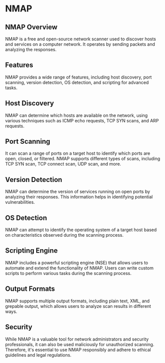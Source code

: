 # NMAP
## NMAP Overview
NMAP is a free and open-source network scanner used to discover hosts and services on a computer network. It operates by sending packets and analyzing the responses.
## Features
NMAP provides a wide range of features, including host discovery, port scanning, version detection, OS detection, and scripting for advanced tasks.
## Host Discovery
NMAP can determine which hosts are available on the network, using various techniques such as ICMP echo requests, TCP SYN scans, and ARP requests.
## Port Scanning
It can scan a range of ports on a target host to identify which ports are open, closed, or filtered. NMAP supports different types of scans, including TCP SYN scan, TCP connect scan, UDP scan, and more.
## Version Detection
NMAP can determine the version of services running on open ports by analyzing their responses. This information helps in identifying potential vulnerabilities.
## OS Detection
NMAP can attempt to identify the operating system of a target host based on characteristics observed during the scanning process.
## Scripting Engine
NMAP includes a powerful scripting engine (NSE) that allows users to automate and extend the functionality of NMAP. Users can write custom scripts to perform various tasks during the scanning process.
## Output Formats
NMAP supports multiple output formats, including plain text, XML, and grepable output, which allows users to analyze scan results in different ways.
## Security
While NMAP is a valuable tool for network administrators and security professionals, it can also be used maliciously for unauthorized scanning. Therefore, it's essential to use NMAP responsibly and adhere to ethical guidelines and legal regulations.







